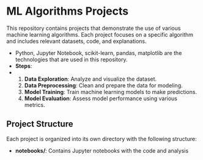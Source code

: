 # ML Algorithms Projects

This repository contains projects that demonstrate the use of various machine learning algorithms. Each project focuses on a specific algorithm and includes relevant datasets, code, and explanations.


- Python, Jupyter Notebook, scikit-learn, pandas, matplotlib are the technologies that are used in this repository.
- **Steps**:
- 
  1. **Data Exploration**: Analyze and visualize the dataset.
  2. **Data Preprocessing**: Clean and prepare the data for modeling.
  3. **Model Training**: Train machine learning models to make predictions.
  4. **Model Evaluation**: Assess model performance using various metrics.


## Project Structure

Each project is organized into its own directory with the following structure:

- **notebooks/**: Contains Jupyter notebooks with the code and analysis
